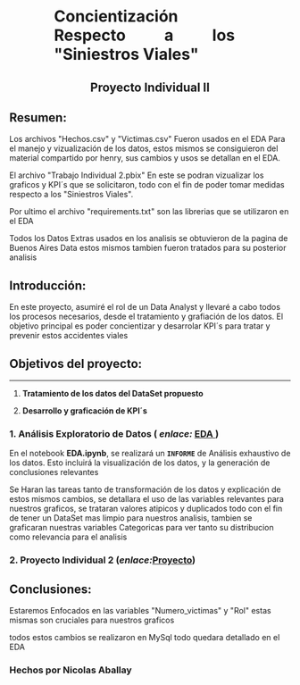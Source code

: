 <h1 align='center' style="font-weight:light; text-align:justify; margin-left: 80px; margin-right: 100px;">
  Concientización Respecto a los "Siniestros Viales"
</h1>


<h2 align='center'>
  Proyecto Individual II
</h2>


## Resumen:

Los archivos "Hechos.csv" y "Victimas.csv" Fueron usados en el EDA Para el manejo y vizualización de los datos, estos mismos se consiguieron del material compartido por henry, sus cambios y usos se detallan en el EDA. 

El archivo "Trabajo Individual 2.pbix" En este se podran vizualizar los graficos y KPI´s que se solicitaron, todo con el fin de poder tomar medidas respecto a los "Siniestros Viales".

Por ultimo el archivo "requirements.txt" son las librerias que se utilizaron en el EDA

Todos los Datos Extras usados en los analisis se obtuvieron de la pagina de Buenos Aires Data estos mismos tambien fueron tratados para su posterior analisis



## Introducción:

En este proyecto, asumiré el rol de un Data Analyst y llevaré a cabo todos los procesos necesarios, desde el tratamiento y grafiación de los datos. El objetivo principal es poder concientizar y desarrolar KPI´s para tratar y prevenir estos accidentes viales

## Objetivos del proyecto:
---
1. **Tratamiento de los datos del DataSet propuesto**

2. **Desarrollo y graficación de KPI´s**

### 1. Análisis Exploratorio de Datos ( _enlace:_ [EDA ](https://github.com/AballayNicolas/Proyecto2/blob/master/EDA.ipynb))

En el notebook **EDA.ipynb**, se realizará un **`INFORME`** de Análisis exhaustivo de los datos. Esto incluirá la visualización de los datos,  y la generación de conclusiones relevantes

Se Haran las tareas tanto de transformación de los datos y explicación de estos mismos cambios, se detallara el uso de las variables relevantes para nuestros graficos, se trataran valores atipicos y duplicados todo con el fin de tener un DataSet mas limpio para nuestros analisis, tambien se graficaran nuestras variables Categoricas para ver tanto su distribucion como relevancia para el analisis

### 2. Proyecto Individual 2 (_enlace:_[Proyecto](https://github.com/AballayNicolas/Proyecto2/blob/master/Trabajo%20Individual%202.pbix))

## Conclusiones:

Estaremos Enfocados en las variables "Numero_victimas" y "Rol" estas mismas son cruciales para nuestros graficos

todos estos cambios se realizaron en MySql todo quedara detallado en el EDA










### Hechos por Nicolas Aballay



